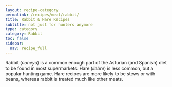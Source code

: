 ```yaml
---
layout: recipe-category
permalink: /recipes/meat/rabbit/
title: Rabbit & Hare Recipes
subtitle: not just for hunters anymore
type: category
category: Rabbit
toc: false
sidebar:
  nav: recipe_full
---
```

Rabbit (*coneyu*) is a common enough part of the Asturian (and Spanish) diet to be found in most supermarkets. Hare (*llebre*) is less common, but a popular hunting game. Hare recipes are more likely to be stews or with beans, whereas rabbit is treated much like other meats.